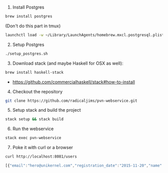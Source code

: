 1. Install Postgres

  ```bash
  brew install postgres
  ```

  (Don't do this part in tmux)
  ```bash
  launchctl load -w ~/Library/LaunchAgents/homebrew.mxcl.postgresql.plist
  ```

2. Setup Postgres

  ```bash
  ./setup_postgres.sh
  ```

3. Download stack (and maybe Haskell for OSX as well):

  ```bash
  brew install haskell-stack
  ```

  * https://github.com/commercialhaskell/stack#how-to-install

4. Checkout the repository

  ```bash
  git clone https://github.com/radicaljims/pvn-webservice.git
  ```

5. Setup stack and build the project

  ```bash
  stack setup && stack build
  ```

6. Run the webservice

  ```bash
  stack exec pvn-webservice
  ```

7. Poke it with curl or a browser

  ```bash
  curl http://localhost:8081/users
  ```

```javascript
[{"email":"hero@unikernel.com","registration_date":"2015-11-20","name":"Jim Sandridge"},{"email":"pooppoop@unicorn.com","registration_date":"2015-11-20","name":"Tim Ferrell"}]
```


